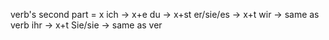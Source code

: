 verb's second part = x
ich -> x+e
du -> x+st
er/sie/es -> x+t
wir -> same as verb
ihr -> x+t
Sie/sie -> same as ver

